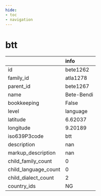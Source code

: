 ```yaml
---
hide:
- toc
- navigation
---
```

# btt
|                      | info       |
|:---------------------|:-----------|
| id                   | bete1262   |
| family_id            | atla1278   |
| parent_id            | bete1267   |
| name                 | Bete-Bendi |
| bookkeeping          | False      |
| level                | language   |
| latitude             | 6.62037    |
| longitude            | 9.20189    |
| iso639P3code         | btt        |
| description          | nan        |
| markup_description   | nan        |
| child_family_count   | 0          |
| child_language_count | 0          |
| child_dialect_count  | 2          |
| country_ids          | NG         |